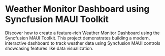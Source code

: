 # Weather Monitor Dashboard using Syncfusion MAUI Toolkit
Discover how to create a feature-rich Weather Monitor Dashboard using the Syncfusion MAUI Toolkit. This project demonstrates building a modern, interactive dashboard to track weather data using Syncfusion MAUI controls showcasing features like data visualization.
